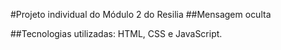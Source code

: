 #Projeto individual do Módulo 2 do Resilia
##Mensagem oculta

##Tecnologias utilizadas:
HTML, CSS e JavaScript.
